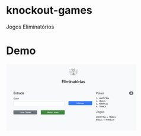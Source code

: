# knockout-games
 Jogos Eliminatórios

# Demo

<img height="180em" src="https://raw.githubusercontent.com/natanoliveira/knockout-games/main/demo.png"/>
